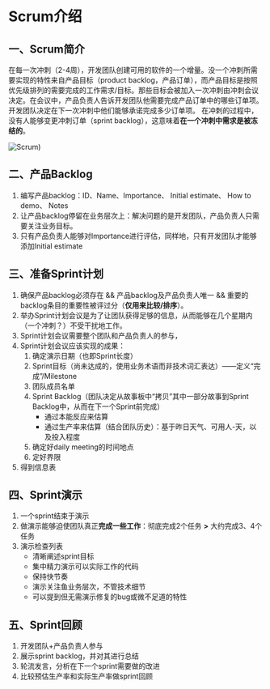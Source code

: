 # Scrum介绍



## 一、Scrum简介

在每一次冲刺（2-4周），开发团队创建可用的软件的一个增量。没一个冲刺所需要实现的特性来自产品目标（product backlog，产品订单），而产品目标是按照优先级排列的需要完成的工作需求/目标。那些目标会被加入一次冲刺由冲刺会议决定。在会议中，产品负责人告诉开发团队他需要完成产品订单中的哪些订单项。开发团队决定在下一次冲刺中他们能够承诺完成多少订单项。 在冲刺的过程中，没有人能够变更冲刺订单（sprint backlog），这意味着**在一个冲刺中需求是被冻结的**。

![Scrum](https://bkimg.cdn.bcebos.com/pic/2934349b033b5bb538d670f136d3d539b600bcb8?x-bce-process=image/watermark,image_d2F0ZXIvYmFpa2U4MA==,g_7,xp_5,yp_5))

## 二、产品Backlog

1. 编写产品backlog：ID、Name、Importance、 Initial estimate、 How to demo、 Notes
2. 让产品backlog停留在业务层次上：解决问题的是开发团队，产品负责人只需要关注业务目标。
3. 只有产品负责人能够对Importance进行评估，同样地，只有开发团队才能够添加Initial estimate

## 三、准备Sprint计划

1. 确保产品backlog必须存在 && 产品backlog及产品负责人唯一 && 重要的backlog条目的重要性被评过分（**仅用来比较/排序**）。
2. 举办Sprint计划会议是为了让团队获得足够的信息，从而能够在几个星期内（一个冲刺？）不受干扰地工作。
3. Sprint计划会议需要整个团队和产品负责人的参与，
4. Sprint计划会议应该实现的成果：
   1. 确定演示日期（也即Sprint长度）
   2. Sprint目标（尚未达成的，使用业务术语而非技术词汇表达）——定义“完成”/Milestone
   3. 团队成员名单
   4. Sprint Backlog（团队决定从故事板中“拷贝”其中一部分故事到Sprint Backlog中，从而在下一个Sprint前完成）
      - 通过本能反应来估算
      - 通过生产率来估算（结合团队历史）：基于昨日天气、可用人-天，以及投入程度
   5. 确定好daily meeting的时间地点
   6. 定好界限
5. 得到信息表

## 四、Sprint演示

1. 一个sprint结束于演示
2. 做演示能够迫使团队真正**完成一些工作**：彻底完成2个任务 **>** 大约完成3、4个任务
3. 演示检查列表
   - 清晰阐述sprint目标
   - 集中精力演示可以实际工作的代码
   - 保持快节奏
   - 演示关注鱼业务层次，不管技术细节
   - 可以提到但无需演示修复的bug或微不足道的特性

## 五、Sprint回顾

1. 开发团队+产品负责人参与
2. 展示sprint backlog，并对其进行总结
3. 轮流发言，分析在下一个sprint需要做的改进
4. 比较预估生产率和实际生产率做sprint回顾

